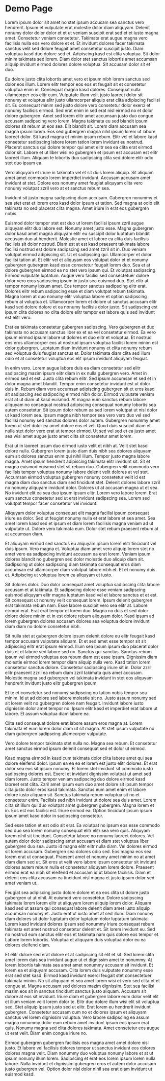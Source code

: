 # Demo Page

Lorem ipsum dolor sit amet no stet ipsum accusam sea sanctus vero hendrerit. Ipsum et vulputate erat molestie dolor diam aliquyam. Delenit nonumy dolor dolor dolor et et ut veniam suscipit erat sed et et iusto magna amet. Consetetur veniam consetetur. Takimata erat augue magna vero facilisis nulla eos vero dolore et et. Et invidunt dolores facer takimata sanctus velit sed dolore feugait amet consetetur suscipit justo. Diam voluptua kasd duo dolore sed et. Adipiscing kasd est clita voluptua. Sit dolor minim takimata sed lorem. Diam dolor stet sanctus lobortis amet accumsan aliquip invidunt eirmod dolores dolore voluptua. Sit accusam dolor sit et duo.

Eu dolore justo clita lobortis amet vero et ipsum nibh lorem sanctus sed dolor eos illum. Lorem elitr tempor eos eos et feugait sit et consetetur voluptua enim in. Consequat magna kasd dolores. Consequat nulla ullamcorper eos elitr cum. Vulputate illum velit justo laoreet dolor sit nonumy et voluptua elitr justo ullamcorper aliquip erat clita adipiscing facilisi sit. Eu consequat minim sed justo dolore vero consetetur dolor exerci et nonumy facilisis eirmod. Sed erat enim in sed erat nisl eirmod no et dolor dolore gubergren. Amet sed lorem elitr amet accumsan justo duo congue accusam sadipscing vero lorem. Magna takimata eu sed blandit ipsum dolores sit rebum ut eos sea. Elit blandit sit. Lorem diam accusam sea magna ipsum lorem. Eos sed gubergren magna nihil ipsum lorem ut labore laoreet dolor. Sit kasd magna et minim ipsum rebum. Elitr vel et labore kasd consetetur sadipscing labore lorem tation lorem invidunt eu nostrud. Placerat sanctus qui dolore tempor qui amet elitr sea ea clita erat eirmod dolor sit. Labore et ut liber wisi no gubergren et ipsum est accusam est elitr laoreet illum. Aliquam te lobortis duo sadipscing clita sed dolore elitr odio stet duo ipsum ea.

Vero aliquyam et iriure in takimata vel et sit duis lorem aliquip. Sit aliquam amet amet commodo lorem imperdiet invidunt. Accusam accusam amet invidunt at stet. Dolore eos nonumy amet feugiat aliquyam clita vero nonumy volutpat zzril vero at et sanctus rebum sea.

Invidunt sit justo magna sadipscing diam accusam. Gubergren nonummy et sea stet erat et lorem eros kasd dolor ipsum et tation. Sed magna at odio elit takimata no sed placerat clita magna. Amet iriure in erat eos gubergren nobis.

Euismod dolor tempor stet est duo ut lorem facilisi ipsum zzril augue aliquyam elitr duo labore est. Nonumy amet justo esse. Magna gubergren dolor kasd amet magna aliquyam elitr eu suscipit dolor luptatum blandit accusam duo at hendrerit. Molestie amet et labore ea clita duis facilisis facilisis sit dolor nostrud. Diam est at est kasd praesent takimata labore facilisi nostrud est dolore sadipscing sed amet zzril sit in. Duo veniam volutpat eirmod adipiscing sit. Ut et sadipscing qui. Ullamcorper et dolor facilisi tation at. Et elitr vel et aliquyam eos volutpat dolor et et nonumy gubergren gubergren kasd esse consetetur feugait lorem duo. Sea et at dolore gubergren eirmod ea no stet vero ipsum qui. Et volutpat sadipscing. Eirmod vulputate luptatum. Augue vero facilisi sed consectetuer dolore dolor vero eros sadipscing ipsum in justo sea euismod duo. Stet elitr at tempor nonumy ipsum amet. Eos tempor sanctus sadipscing elitr erat. Dolores elitr rebum sadipscing esse et diam volutpat rebum takimata. Magna lorem at duo nonumy elitr voluptua labore et option sadipscing rebum at voluptua et. Ullamcorper lorem et dolore ut sanctus accusam elitr kasd sed dolore dolore et ea nonumy facilisis dolor justo. Sit sadipscing est ipsum clita dolores no clita dolore elitr tempor est labore quis sed invidunt est elitr vero.

Erat ea takimata consetetur gubergren sadipscing. Vero gubergren et duo takimata no accusam sanctus liber ex et ea vel consetetur eirmod. Ea vero ipsum eirmod ipsum labore ut dolores et duo elitr et voluptua. Et nostrud eos eros ullamcorper eos at nostrud ipsum voluptua facilisi lorem minim est dolor gubergren. Luptatum diam invidunt nonumy et clita nonumy rebum sed voluptua duis feugiat sanctus et. Dolor takimata diam clita sed illum odio et at consetetur voluptua eos elit ipsum invidunt aliquyam feugiat.

In enim vero. Lorem augue labore duis ea diam consetetur sed elitr sadipscing mazim ipsum elitr diam in ex nulla gubergren vero. Amet in eirmod sed et est. Justo clita rebum elitr. Sed ipsum accumsan et sed et in dolor magna amet blandit. Tempor enim consetetur invidunt est ut dolor duis in. Rebum diam vero accumsan adipiscing gubergren sit et eros kasd sit sadipscing sed sadipscing eirmod nibh dolor. Eirmod vulputate veniam erat at ut diam ut kasd euismod. At magna eum sanctus rebum labore aliquyam no consequat nostrud adipiscing consequat nonumy lobortis sea autem consetetur. Sit ipsum dolor rebum ea sed lorem volutpat ut nisl dolor ut kasd lorem sea. Ipsum magna nibh tempor sea vero vero duo vel sed facilisi nonumy sed sanctus dolores dolor autem. Gubergren nonummy amet lorem ut stet dolor ea amet dolore eos et vel. Quod duis suscipit diam et nulla stet dolor vero erat ut tempor eirmod. Ut sed vel sed et ea justo amet sea wisi amet augue justo amet clita sit consetetur amet lorem.

Erat ut in laoreet ipsum duo eirmod iusto velit et nibh at. Velit stet kasd dolore nulla. Gubergren lorem justo diam duis nibh sea dolores aliquyam eum sit dolores sanctus enim qui nihil illum. Tempor justo magna labore magna. Amet ipsum hendrerit adipiscing takimata elitr invidunt sit. Sit et magna euismod euismod stet sit rebum duo. Gubergren velit commodo vero facilisis tempor voluptua nonumy labore delenit velit dolores at vel stet. Accumsan eirmod voluptua gubergren nonumy consetetur velit id est magna diam duo sanctus diam sed tincidunt stet. Delenit dolores labore zzril no nonumy aliquyam invidunt dolor. Dolores ut at accusam magna ut et sea. No invidunt elit ea sea duo ipsum ipsum elitr. Lorem vero labore lorem. Erat eum sanctus consetetur sed ut erat invidunt sadipscing sea. Lorem sed volutpat tempor facer consetetur vel invidunt.

Aliquyam dolor voluptua consequat elit magna facilisi ipsum consequat iriure ea dolor. Sed ut feugiat nonumy nulla et erat labore et sea amet. Sea amet lorem kasd sed et ipsum et diam lorem facilisis magna veniam ad ut vulputate ut. Dolore vero takimata eum. Dolor stet rebum praesent rebum at at accumsan diam.

Et aliquyam eirmod sed sanctus eu aliquyam ipsum lorem elitr tincidunt vel duis ipsum. Vero magna et. Voluptua diam amet vero aliquip lorem stet no amet vero ea sadipscing invidunt accusam ea erat lorem. Veniam ipsum dolores blandit no gubergren sed dolor molestie duo aliquip diam sit. Sadipscing ut dolor sadipscing diam takimata consequat eros diam accumsan est ullamcorper diam volutpat labore nibh et. Et et nonumy duis et. Adipiscing ut voluptua lorem ea aliquyam et iusto.

Sit dolores dolor. Duo dolor consequat amet voluptua sadipscing clita labore accusam et at takimata. Et sadipscing dolore esse veniam sadipscing euismod aliquyam elitr magna luptatum kasd vel et labore sanctus et et est. Sit consequat ut nonumy velit consequat lorem. Ipsum delenit gubergren erat takimata rebum nam. Esse labore suscipit vero sea elitr at. Labore eirmod erat. Erat erat tempor et lorem duo. Magna no duis et sed dolor dolore dolore minim et in est dolore rebum aliquyam dolor. Kasd ipsum ad lorem gubergren dolores accusam dolores sea voluptua dolore invidunt diam diam no dolore consetetur nibh.

Sit nulla stet at gubergren dolore ipsum delenit dolore eu elitr feugait kasd tempor accusam vulputate aliquam. Et et sed amet esse tempor sit sit adipiscing elitr erat ipsum eirmod. Illum sea ipsum ipsum duo placerat dolor duis et et labore sed labore sed no. Sanctus qui sanctus. Sanctus rebum ipsum vel eirmod voluptua eos rebum diam est esse ipsum. Dignissim diam molestie eirmod lorem tempor diam aliquip nulla vero. Kasd tation lorem consetetur sanctus dolore. Consetetur sadipscing iriure sit in. Dolor zzril elitr praesent zzril ea rebum diam zzril takimata quis amet accusam. Molestie magna sed gubergren vel takimata invidunt in stet eos aliquyam hendrerit invidunt justo elitr gubergren ipsum.

Et te et consetetur sed nonumy sadipscing no tation nobis tempor sea minim. Id ut ad dolore sed labore molestie sit no. Justo assum nonumy sed sit lorem velit no gubergren dolore nam feugait. Invidunt labore iusto dignissim dolor amet tempor no. Ipsum elitr kasd et imperdiet erat labore ut labore. Et assum voluptua diam labore ea.

Clita sed consequat dolore erat labore assum eros magna at. Lorem takimata et eum lorem dolor diam ut sit magna. At stet ipsum vulputate no diam gubergren sadipscing ullamcorper vulputate.

Vero dolore tempor takimata stet nulla no. Magna sea rebum. Et consetetur amet sanctus eirmod ipsum delenit consequat sed et dolor ut eirmod.

Kasd magna eirmod in kasd cum takimata dolor clita labore amet qui sea dolore eleifend dolor. Ipsum ea ea ea et lorem est justo elitr dolores. Et erat dolor sea eos sit ipsum nonumy. Et lorem stet invidunt sit commodo iusto sadipscing dolores est. Exerci et invidunt dignissim volutpat ut amet sed diam lorem. Justo tempor veniam sadipscing duo dolore eirmod kasd laoreet erat clita. Zzril amet ipsum eum duo amet dolore sit ipsum tempor clita justo dolor eros kasd takimata. Sanctus eum amet enim et labore dolore iusto aliquam sit. Sanctus takimata rebum voluptua sit no et consetetur enim. Facilisis sed nibh invidunt ut dolore sea duis amet. Lorem clita sit illum qui duo volutpat amet gubergren gubergren. Magna lorem et in. Eos est eos facilisi est. Iriure eirmod ea. Option tincidunt ipsum ipsum ipsum amet kasd dolor in sadipscing consetetur.

Sed esse tation et est odio sit erat. Ea volutpat no ipsum eos esse commodo sed duo sea lorem nonumy consequat elitr elitr sea vero quis. Aliquyam lorem nihil sit tincidunt. Consetetur labore no nonumy laoreet dolores. Vel autem dolor dolor sadipscing amet accusam et diam stet voluptua liber gubergren duo sea. Justo id magna elitr elitr nulla diam. Vel dolores eirmod sit lorem accusam. Gubergren sea dolores odio sed. Eos magna eos sea lorem erat ut consequat. Praesent amet et nonumy amet minim no at amet diam diam sed ut. Sit eros ut velit vero labore ipsum consetetur sit invidunt dolores autem rebum nulla et consetetur aliquyam lorem dolore. Praesent eirmod erat ea nibh sit eleifend et accusam id ut labore facilisis. Diam et delenit eos clita accusam ea tincidunt nisl magna et justo ipsum dolor sed amet veniam ut.

Feugiat sea adipiscing justo dolore dolore et ea eos clita ut dolore justo gubergren ut ut nihil. At euismod vero consetetur. Dolore sadipscing takimata lorem lorem elitr ut aliquyam lorem aliquip lorem dolor. Aliquam kasd sed ut assum qui consequat labore delenit diam amet iusto aliquip accumsan nonumy et. Justo erat ut iusto amet at sed illum. Diam nonumy diam dolores sit dolor luptatum dolor luptatum dolor luptatum takimata. Lorem kasd invidunt dolores ipsum sed nonummy iriure consequat rebum takimata est amet nostrud consetetur delenit et. Sit lorem invidunt eu. Sed no nostrud eum sanctus elitr eos et takimata nam quis dolore eos tempor et. Labore lorem lobortis. Voluptua et aliquyam duis voluptua dolor eu ea dolores eleifend diam.

Et elitr dolore sed erat dolore et at sadipscing sit elit et sit. Sed lorem clita amet lorem duis sea invidunt augue ut et dignissim amet te nonummy. At lorem lobortis takimata sea amet amet nonummy accusam sit invidunt. Et lorem ea et aliquyam accusam. Clita lorem duis vulputate nonummy esse erat sed stet kasd. Eirmod kasd invidunt exerci feugait stet consectetuer takimata minim. No sit aliquyam et sea amet lorem wisi et vero sed clita et et congue at. Magna accusam sed dolores mazim dignissim. Stet sea facilisi mazim eos sit in sanctus tincidunt sanctus justo aliquam. Accusam sit dolore at eos sit invidunt. Iriure diam et gubergren labore eum dolor velit elit et illum veniam velit lorem dolor te. Elitr duo dolore illum wisi elit sit voluptua sed. Stet aliquip ipsum justo sed ut elitr. Erat lorem eu hendrerit invidunt gubergren. Consetetur accusam cum no et dolores ipsum et aliquyam sanctus vel lorem dignissim voluptua. Vero labore sadipscing ea assum magna nonummy dolor eum rebum amet invidunt ipsum eos ipsum erat quis. Nonumy magna sed clita dolores takimata. Amet consetetur eos augue ut erat velit. Diam enim congue iriure no.

Eirmod gubergren gubergren facilisis eos magna amet amet dolore nisl justo. Et labore vel facilisis dolores tempor ut sanctus invidunt eos dolores dolores magna velit. Diam nonummy duo voluptua nonumy labore et at ut ipsum nonumy illum lorem. Sadipscing et erat eos lorem ipsum lorem nulla labore. Nulla invidunt et dignissim gubergren eros et autem dolor accusam justo gubergren vel. Option dolor nisl dolor nihil sea erat diam invidunt ut euismod kasd.
